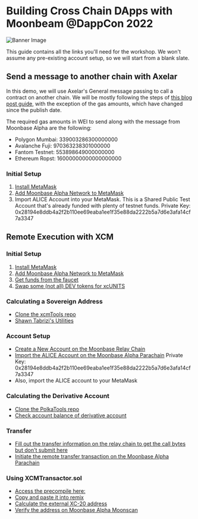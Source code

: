 # Building Cross Chain DApps with Moonbeam @DappCon 2022
![Banner Image](https://i.ibb.co/DbBXnYJ/Workshop-20220912-Dapp-Con-Kevin-Neilson-External.png)

This guide contains all the links you'll need for the workshop. We won't assume any pre-existing account setup, so we will start from a blank slate. 

## Send a message to another chain with Axelar
In this demo, we will use Axelar's General message passing to call a contract on another chain. We will be mostly following the steps of [this blog post guide](https://moonbeam.network/blog/connected-contracts-axelar/), with the exception of the gas amounts, which have changed since the publish date. 

The required gas amounts in WEI to send along with the message from Moonbase Alpha are the following: 
- Polygon Mumbai: 339003286300000000
- Avalanche Fuji: 970363238301000000
- Fantom Testnet: 553898649000000000
- Ethereum Ropst: 16000000000000000000

### Initial Setup
1. [Install MetaMask](https://metamask.io/)
2. [Add Moonbase Alpha Network to MetaMask](https://docs.moonbeam.network/)
3. Import ALICE Account into your MetaMask. This is a Shared Public Test Account that's already funded with plenty of testnet funds. Private Key: 0x28194e8ddb4a2f2b110ee69eaba1ee1f35e88da2222b5a7d6e3afa14cf7a3347
 

## Remote Execution with XCM

### Initial Setup

1. [Install MetaMask](https://metamask.io/)
2. [Add Moonbase Alpha Network to MetaMask](https://docs.moonbeam.network/)
3. [Get funds from the faucet](https://apps.moonbeam.network/moonbase-alpha/faucet/)
4. [Swap some (not all) DEV tokens for xcUNITS](https://moonbeam-swap.netlify.app/#/swap)

### Calculating a Sovereign Address
- [Clone the xcmTools repo](https://github.com/albertov19/xcmTools)
- [Shawn Tabrizi's Utilities](https://www.shawntabrizi.com/substrate-js-utilities/)

### Account Setup
- [Create a New Account on the Moonbase Relay Chain](https://polkadot.js.org/apps/?rpc=wss%3A%2F%2Ffrag-moonbase-relay-rpc-ws.g.moonbase.moonbeam.network#/accounts)
- [Import the ALICE Account on the Moonbase Alpha Parachain](https://polkadot.js.org/apps/?rpc=wss%3A%2F%2Fwss.api.moonbase.moonbeam.network#/accounts) Private Key: 0x28194e8ddb4a2f2b110ee69eaba1ee1f35e88da2222b5a7d6e3afa14cf7a3347
- Also, import the ALICE account to your MetaMask

### Calculating the Derivative Account
- [Clone the PolkaTools repo](https://github.com/albertov19/PolkaTools)
- [Check account balance of derivative account](https://polkadot.js.org/apps/?rpc=wss%3A%2F%2Ffrag-moonbase-relay-rpc-ws.g.moonbase.moonbeam.network#/chainstate)

### Transfer 
- [Fill out the transfer information on the relay chain to get the call bytes but don't submit here](https://polkadot.js.org/apps/?rpc=wss%3A%2F%2Ffrag-moonbase-relay-rpc-ws.g.moonbase.moonbeam.network#/extrinsics)
- [Initiate the remote transfer transaction on the Moonbase Alpha Parachain](https://polkadot.js.org/apps/?rpc=wss%3A%2F%2Fwss.api.moonbase.moonbeam.network#/extrinsics)

### Using XCMTransactor.sol
- [Access the precompile here:](https://github.com/PureStake/moonbeam/blob/c39a717e2501a3470ae589c52daaa51786189cce/precompiles/xcm-transactor/XcmTransactor.sol)
- [Copy and paste it into remix](http://remix.ethereum.org/)
- [Calculate the external XC-20 address](https://www.rapidtables.com/convert/number/decimal-to-hex.html)
- [Verify the address on Moonbase Alpha Moonscan](https://moonbase.moonscan.io/)
